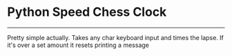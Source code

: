 # Python Speed Chess Clock

***

Pretty simple actually. Takes any char keyboard input and times the lapse. If it's over a set amount it resets printing a message